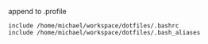 append to .profile 

```
include /home/michael/workspace/dotfiles/.bashrc
include /home/michael/workspace/dotfiles/.bash_aliases
```
